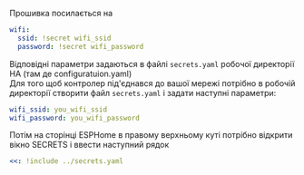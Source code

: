 Прошивка посилається на 
~~~yaml
wifi:
  ssid: !secret wifi_ssid
  password: !secret wifi_password
~~~
Відповідні параметри задаються в файлі `secrets.yaml` робочої директорії НА (там де configuratuion.yaml)  
Для того щоб контролер під'єднався до вашої мережі потрібно в робочій директорії створити файл `secrets.yaml` і задати наступні параметри:
``` yaml
wifi_ssid: you_wifi_ssid
wifi_password: you_wifi_password
```
Потім на сторінці ESPHome в правому верхньому куті потрібно відкрити вікно  SECRETS і ввести наступний рядок
```yaml
<<: !include ../secrets.yaml
```
